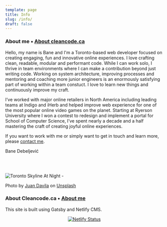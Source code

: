 ```yaml
---
template: page
title: Info
slug: /info/
draft: false
---
```


<span id="about-me">

### About me • [About cleancode.ca](#about-cleancode)

</span>

<style>
.my-image {
    margin: 30px 0 30px 30px;
    float: right;
}

.my-image div {
  width: 200px !important;
  height: 200px !important;
  padding-bottom: 0 !important;
}

.my-image img {
  border: 1px solid #666;
  border-radius: 50% !important;
  width: 200px !important;
  height: auto !important;
}

.my-image .gatsby-resp-image-background-image {
    border-radius: 50% !important;
}
</style>

<wrapped-image className="my-image" src="bane.jpg" alt="Bane Debeljević"></wrapped-image>

Hello, my name is Bane and I'm a Toronto-based web developer focused on creating engaging, fun and innovative online experiences. I love crafting clean, readable, modular and performant code. While I can work solo, I thrive in team environments where I can make a contribution beyond just writing code. Working on system architecture, improving processes and mentoring and coaching more junior engineers is an enormously satisfying part of working within a team constuct. I love to learn new things and continuously improve my craft.

I’ve worked with major online retailers in North America including leading teams at Indigo and iHerb and helped improve web experience for one of the most popular online video games on the planet. Starting at Ryerson University where I won a contest to redesign and implement a portal for School of Computer Science, I’ve spent nearly a decade and a half mastering the craft of creating joyful online experiences.

If you want to work with me or simply want to get in touch and learn more, please [contact me](/contact/).

Bane Debeljević

<br></br>

<style>
 img.gatsby-resp-image-image, span.gatsby-resp-image-background-image {
     border-radius: 10px;
 }
 a.gatsby-resp-image-link {
     border-bottom: none;
 }
</style>

![Toronto Skyline At Night - ](/media/toronto.jpg)

<image-caption>Photo by <a href="https://unsplash.com/@juanster">Juan Davila</a> on <a href="https://unsplash.com">Unsplash</a></image-caption>

<span id="about-cleancode">

### About Cleancode.ca • [About me](#about-me)

</span>

This site is built using Gatsby and Netlify CMS.

<style>
  .no-border > p {
        text-align: center;
  }

  .no-border > p > a {
    border-bottom: none;
  }

  .no-border > p > a:hover {
    border-bottom: none;
  }
</style>
<span class="no-border">

[![Netlify Status](https://api.netlify.com/api/v1/badges/06c990f4-cbed-46b3-b117-cae450d4e3db/deploy-status)](https://app.netlify.com/sites/cleancode-ca/deploys)

</span>

<div style="text-align: center">
    <social></social>
    <copyright></copyright>
</div>
